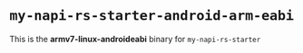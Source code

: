 # `my-napi-rs-starter-android-arm-eabi`

This is the **armv7-linux-androideabi** binary for `my-napi-rs-starter`
